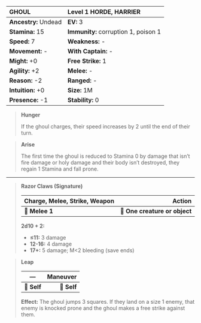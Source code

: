 | **GHOUL**                                | Level 1 HORDE, HARRIER                   |
|:-----------------------------------------|:-----------------------------------------|
| **Ancestry:** Undead                     | **EV:** 3                                |
| **Stamina:** 15                          | **Immunity:** corruption 1, poison 1     |
| **Speed:** 7                             | **Weakness:** -                          |
| **Movement:** -                          | **With Captain:** -                      |
| **Might:** +0                            | **Free Strike:** 1                       |
| **Agility:** +2                          | **Melee:** -                             |
| **Reason:** -2                           | **Ranged:** -                            |
| **Intuition:** +0                        | **Size:** 1M                             |
| **Presence:** -1                         | **Stability:** 0                         |

> **Hunger**
> 
> If the ghoul charges, their speed increases by 2 until the end of their turn.

> **Arise**
> 
> The first time the ghoul is reduced to Stamina 0 by damage that isn’t fire damage or holy damage and their body isn’t destroyed, they regain 1 Stamina and fall prone.

---

> **Razor Claws (Signature)**
> 
> | **Charge, Melee, Strike, Weapon** |                    **Action** |
> | --------------------------------- | -----------------------------:|
> | **📏 Melee 1**                    | **🎯 One creature or object** |
> 
> **2d10 + 2:**
> 
> - **≤11:** 3 damage
> - **12-16:** 4 damage
> - **17+:** 5 damage; M<2 bleeding (save ends)

> **Leap**
> 
> | **—**       | **Maneuver** |
> | ----------- | ------------:|
> | **📏 Self** |  **🎯 Self** |
> 
> **Effect:** The ghoul jumps 3 squares. If they land on a size 1 enemy, that enemy is knocked prone and the ghoul makes a free strike against them.
